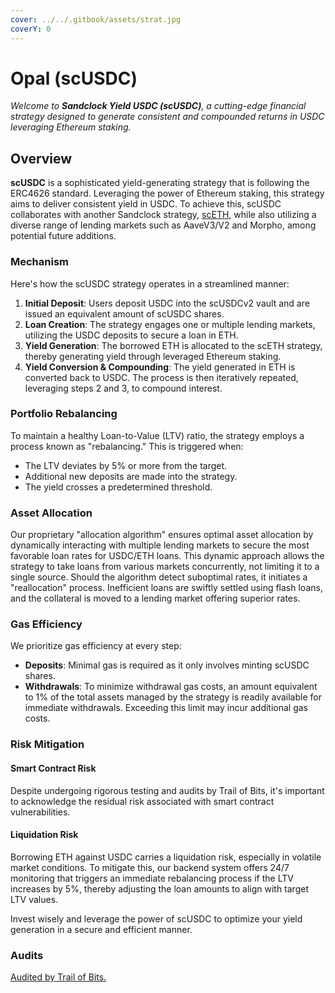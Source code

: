 ```yaml
---
cover: ../../.gitbook/assets/strat.jpg
coverY: 0
---
```


# Opal (scUSDC)

_Welcome to **Sandclock Yield USDC (scUSDC)**, a cutting-edge financial strategy designed to generate consistent and compounded returns in USDC leveraging Ethereum staking._

## **Overview**

**scUSDC** is a sophisticated yield-generating strategy that is following the ERC4626 standard. Leveraging the power of Ethereum staking, this strategy aims to deliver consistent yield in USDC. To achieve this, scUSDC collaborates with another Sandclock strategy, [scETH](https://docs.sandclock.org/current/strategies/v2/emerald-sceth), while also utilizing a diverse range of lending markets such as AaveV3/V2 and Morpho, among potential future additions.

### **Mechanism**

Here's how the scUSDC strategy operates in a streamlined manner:

1. **Initial Deposit**: Users deposit USDC into the scUSDCv2 vault and are issued an equivalent amount of scUSDC shares.
2. **Loan Creation**: The strategy engages one or multiple lending markets, utilizing the USDC deposits to secure a loan in ETH.
3. **Yield Generation**: The borrowed ETH is allocated to the scETH strategy, thereby generating yield through leveraged Ethereum staking.
4. **Yield Conversion & Compounding**: The yield generated in ETH is converted back to USDC. The process is then iteratively repeated, leveraging steps 2 and 3, to compound interest.

### **Portfolio Rebalancing**

To maintain a healthy Loan-to-Value (LTV) ratio, the strategy employs a process known as "rebalancing." This is triggered when:

* The LTV deviates by 5% or more from the target.
* Additional new deposits are made into the strategy.
* The yield crosses a predetermined threshold.

### **Asset Allocation**

Our proprietary "allocation algorithm" ensures optimal asset allocation by dynamically interacting with multiple lending markets to secure the most favorable loan rates for USDC/ETH loans. This dynamic approach allows the strategy to take loans from various markets concurrently, not limiting it to a single source. Should the algorithm detect suboptimal rates, it initiates a "reallocation" process. Inefficient loans are swiftly settled using flash loans, and the collateral is moved to a lending market offering superior rates.

### **Gas Efficiency**

We prioritize gas efficiency at every step:

* **Deposits**: Minimal gas is required as it only involves minting scUSDC shares.
* **Withdrawals**: To minimize withdrawal gas costs, an amount equivalent to 1% of the total assets managed by the strategy is readily available for immediate withdrawals. Exceeding this limit may incur additional gas costs.

### **Risk Mitigation**

#### **Smart Contract Risk**

Despite undergoing rigorous testing and audits by Trail of Bits, it's important to acknowledge the residual risk associated with smart contract vulnerabilities.

#### **Liquidation Risk**

Borrowing ETH against USDC carries a liquidation risk, especially in volatile market conditions. To mitigate this, our backend system offers 24/7 monitoring that triggers an immediate rebalancing process if the LTV increases by 5%, thereby adjusting the loan amounts to align with target LTV values.

Invest wisely and leverage the power of scUSDC to optimize your yield generation in a secure and efficient manner.

### Audits

[Audited by Trail of Bits.](https://github.com/trailofbits/publications/blob/master/reviews/2023-07-sandclock-securityreview.pdf)
